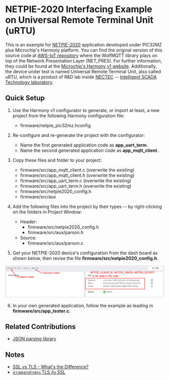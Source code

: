 
# NETPIE-2020 Interfacing Example on Universal Remote Terminal Unit (uRTU)

This is an example for [NETPIE-2020](https://netpie.io/) application 
    developed under PIC32MZ plus Microchip's Harmony  platform.
You can find the original version of this source code at 
    [AWS-IoT repository](https://github.com/MicrochipTech/aws-iot-firmware-pic32mz) 
    where the WolfMQTT library plays on top of the Network Presentation Layer (NET_PRES).
For further information, they could be found at the 
    [Microchip's Harmony v1 website](https://www.microchip.com/mplab/mplab-harmony/mplab-harmony-1.0).
Additionally, the device under test is named Universal Remote Terminal Unit, also called uRTU,
    which is a product of R&D lab inside [NECTEC](https://www.nectec.or.th) -- 
    [Intelligent SCADA Technology laboratory](https://www.nectec.or.th/research/research-unit/insrg-ist.html).


## Quick Setup

1) Use the Harmony v1 configurator to generate, or import at least,
    a new project from the following Harmony configuration file:
    - firmware/netpie_pic32mz.hconfig

2) Re-configure and re-generate the project with the configurator:
    - Name the first generated application code as __app_uart_term__.
    - Name the second generated application code as __app_mqtt_client__.

3) Copy these files and folder to your project:
    - firmware/src/app_mqtt_client.c (overwrite the existing)
    - firmware/src/app_mqtt_client.h (overwrite the existing)
    - firmware/src/app_uart_term.c   (overwrite the existing)
    - firmware/src/app_uart_term.h   (overwrite the existing)
    - firmware/src/netpie2020_config.h 
    - firmware/src/aux     

4) Add the following files into the project by their types 
    -- by right-clicking on the folders in Project Window:
    - Header:
        - firmware/src/netpie2020_config.h
        - firmware/src/aux/parson.h
    - Source:
        - firmware/src/aux/parson.c

5) Get your NETPIE-2020 device's configuration from the dash board as shown below, 
    then revise the file __firmware/src/netpie2020_config.h__.

![NETPIE-2020 Dashboard](fig/NETPIE2020_id-token-secret.png)

6) In your own generated application, follow the example 
    as leading in __firmware/src/app_tester.c__.


## Related Contributions

* [JSON parsing library](http://kgabis.github.com/parson/)


## Notes

* [SSL vs TLS - What's the Difference?](https://www.globalsign.com/en/blog/ssl-vs-tls-difference)
* [ความแตกต่างของ TLS กับ SSL](https://netway.co.th/kb/ssl-certificate/%E0%B8%82%E0%B9%89%E0%B8%AD%E0%B8%A1%E0%B8%B9%E0%B8%A5%E0%B8%97%E0%B8%B1%E0%B9%88%E0%B8%A7%E0%B9%84%E0%B8%9B/%E0%B8%84%E0%B8%A7%E0%B8%B2%E0%B8%A1%E0%B9%81%E0%B8%95%E0%B8%81%E0%B8%95%E0%B9%88%E0%B8%B2%E0%B8%87%E0%B8%82%E0%B8%AD%E0%B8%87-tls-%E0%B8%81%E0%B8%B1%E0%B8%9A-ssl)

